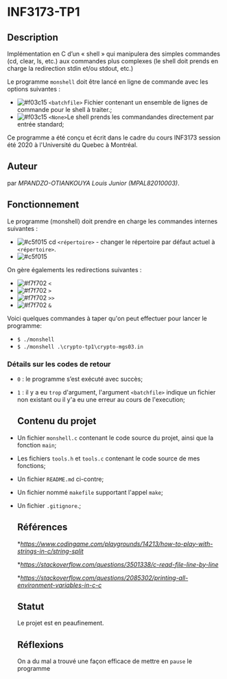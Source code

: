 # INF3173-TP1
## Description

Implémentation en C d’un « shell » qui manipulera des simples commandes (cd, clear, ls, etc.) aux commandes plus complexes (le shell doit prends en charge la redirection stdin et/ou stdout, etc.) 

Le programme `monshell` doit être lancé en ligne de commande avec les options suivantes :
* ![#f03c15](https://placehold.it/15/f03c15/000000?text=+) `<batchfile>`  Fichier contenant un ensemble de lignes de commande pour le shell à traiter.;
* ![#f03c15](https://placehold.it/15/f03c15/000000?text=+) `<None>`Le shell prends les commandandes directement par entrée standard;
   
Ce programme a été conçu et écrit dans le cadre du cours INF3173 session été 2020 à l'Université du Quebec à Montréal.
## Auteur

   par *_MPANDZO-OTIANKOUYA_* _Louis Junior_ *(MPAL82010003)*.

   ## Fonctionnement

   Le programme (monshell) doit prendre en charge les commandes internes suivantes :
   * ![#c5f015](https://placehold.it/15/c5f015/000000?text=+) cd `<répertoire>` - changer le répertoire par défaut actuel à `<répertoire>`. 
   * ![#c5f015](https://placehold.it/15/c5f015/000000?text=+) 
   
   On gère égalements les redirections suivantes : 
   * ![#f7f702](https://placehold.it/15/7f702/000000?text=+) `<`
   * ![#f7f702](https://placehold.it/15/7f702/000000?text=+) `>`
   * ![#f7f702](https://placehold.it/15/7f702/000000?text=+) `>>`
   * ![#f7f702](https://placehold.it/15/7f702/000000?text=+) `&`
   
   Voici quelques commandes à taper qu'on peut effectuer pour lancer le programme:
   + `$ ./monshell`
   + `$ ./monshell .\crypto-tp1\crypto-mgs03.in`
   
   
   ### Détails sur les codes de retour
 + `0` : le programme s’est exécuté avec succès;
 + `1` : il y a eu `trop` d'argument, l'argument `<batchfile>` indique un fichier non existant ou il y'a eu une erreur au cours de l'execution;

   ## Contenu du projet

- Un fichier `monshell.c` contenant le code source du projet, ainsi que la fonction `main`;
- Les fichiers `tools.h` et `tools.c` contenant le code source de mes fonctions;
- Un fichier `README.md` ci-contre;
- Un fichier nommé `makefile` supportant l'appel `make`;
- Un fichier ``.gitignore``.;

   ## Références

   **https://www.codingame.com/playgrounds/14213/how-to-play-with-strings-in-c/string-split*
   
   **https://stackoverflow.com/questions/3501338/c-read-file-line-by-line*
   
   **https://stackoverflow.com/questions/2085302/printing-all-environment-variables-in-c-c*

   ## Statut

   Le projet est en peaufinement.

   ## Réflexions
   
   On a du mal a trouvé une façon efficace de mettre en `pause` le programme
   
